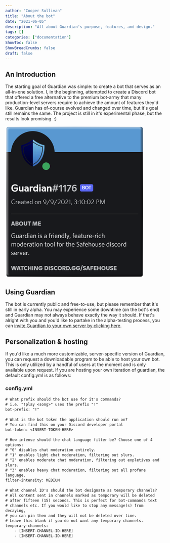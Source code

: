 ```yaml
---
author: "Cooper Sullivan"
title: "About the bot"
date: "2021-06-05"
description: "All about Guardian's purpose, features, and design."
tags: []
categories: ["documentation"]
ShowToc: false
ShowBreadCrumbs: false
draft: false
---
```


## An Introduction
The starting goal of Guardian was simple: to create a bot that serves as an all-in-one solution.
I, in the beginning, attempted to create a Discord bot that offered a free alternative to the premium bot-army that many production-level servers require to achieve the amount of features they'd like.
Guardian has of-course evolved and changed over time, but it's goal still remains the same. The project is still in it's experimental phase, but the results look promising. :)

![](/static/images/discord-profile.png#center)

## Using Guardian
The bot is currently public and free-to-use, but please remember that it's still in early alpha.
You may experience some downtime (on the bot's end) and Guardian may not always behave exactly the way it should. If that's alright with you and you'd like to partake in the alpha-testing process,
you can [invite Guardian to your own server by clicking here](https://discord.com/api/oauth2/authorize?client_id=885618073904767008&permissions=8&scope=bot).

## Personalization & hosting
If you'd like a much more customizable, server-specific version of Guardian, you can request a downloadable program
to be able to host your own bot. This is only utilized by a handful of users at the moment and is only available upon
request. If you are hosting your own iteration of guardian, the default config.yml is as follows:

### config.yml

```
# What prefix should the bot use for it's commands?
# i.e. "!play <song>" uses the prefix "!"
bot-prefix: "!"

# What is the bot token the application should run on?
# You can find this on your Discord developer portal
bot-token: <INSERT-TOKEN-HERE>

# How intense should the chat language filter be? Choose one of 4 options:
# "0" disables chat moderation entirely.
# "1" enables light chat moderation, filtering out slurs.
# "2" enables moderate chat moderation, filtering out expletives and slurs.
# "3" enables heavy chat moderation, filtering out all profane language.
filter-intensity: MEDIUM

# What channel ID's should the bot designate as temporary channels?
# All content sent in channels marked as temporary will be deleted
# after fifteen (15) seconds. This is perfect for bot-commands text
# channels etc. If you would like to stop any message(s) from decaying,
# you can pin them and they will not be deleted over time.
# Leave this blank if you do not want any temporary channels.
temporary-channels:
	- [INSERT-CHANNEL-ID-HERE]
	- [INSERT-CHANNEL-ID-HERE]
```